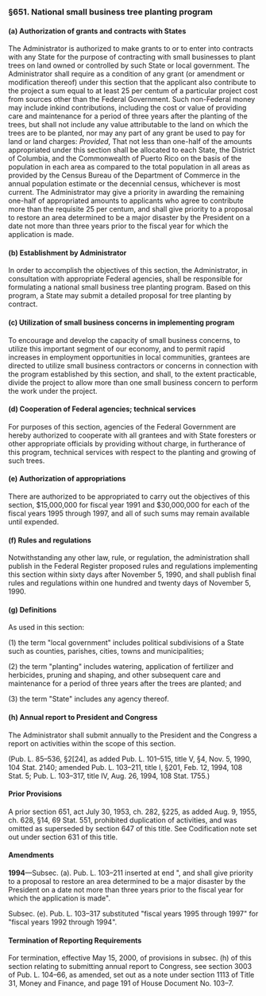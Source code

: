 ### §651. National small business tree planting program ###

#### (a) Authorization of grants and contracts with States ####

The Administrator is authorized to make grants to or to enter into contracts with any State for the purpose of contracting with small businesses to plant trees on land owned or controlled by such State or local government. The Administrator shall require as a condition of any grant (or amendment or modification thereof) under this section that the applicant also contribute to the project a sum equal to at least 25 per centum of a particular project cost from sources other than the Federal Government. Such non-Federal money may include inkind contributions, including the cost or value of providing care and maintenance for a period of three years after the planting of the trees, but shall not include any value attributable to the land on which the trees are to be planted, nor may any part of any grant be used to pay for land or land charges: *Provided*, That not less than one-half of the amounts appropriated under this section shall be allocated to each State, the District of Columbia, and the Commonwealth of Puerto Rico on the basis of the population in each area as compared to the total population in all areas as provided by the Census Bureau of the Department of Commerce in the annual population estimate or the decennial census, whichever is most current. The Administrator may give a priority in awarding the remaining one-half of appropriated amounts to applicants who agree to contribute more than the requisite 25 per centum, and shall give priority to a proposal to restore an area determined to be a major disaster by the President on a date not more than three years prior to the fiscal year for which the application is made.

#### (b) Establishment by Administrator ####

In order to accomplish the objectives of this section, the Administrator, in consultation with appropriate Federal agencies, shall be responsible for formulating a national small business tree planting program. Based on this program, a State may submit a detailed proposal for tree planting by contract.

#### (c) Utilization of small business concerns in implementing program ####

To encourage and develop the capacity of small business concerns, to utilize this important segment of our economy, and to permit rapid increases in employment opportunities in local communities, grantees are directed to utilize small business contractors or concerns in connection with the program established by this section, and shall, to the extent practicable, divide the project to allow more than one small business concern to perform the work under the project.

#### (d) Cooperation of Federal agencies; technical services ####

For purposes of this section, agencies of the Federal Government are hereby authorized to cooperate with all grantees and with State foresters or other appropriate officials by providing without charge, in furtherance of this program, technical services with respect to the planting and growing of such trees.

#### (e) Authorization of appropriations ####

There are authorized to be appropriated to carry out the objectives of this section, $15,000,000 for fiscal year 1991 and $30,000,000 for each of the fiscal years 1995 through 1997, and all of such sums may remain available until expended.

#### (f) Rules and regulations ####

Notwithstanding any other law, rule, or regulation, the administration shall publish in the Federal Register proposed rules and regulations implementing this section within sixty days after November 5, 1990, and shall publish final rules and regulations within one hundred and twenty days of November 5, 1990.

#### (g) Definitions ####

As used in this section:

(1) the term "local government" includes political subdivisions of a State such as counties, parishes, cities, towns and municipalities;

(2) the term "planting" includes watering, application of fertilizer and herbicides, pruning and shaping, and other subsequent care and maintenance for a period of three years after the trees are planted; and

(3) the term "State" includes any agency thereof.

#### (h) Annual report to President and Congress ####

The Administrator shall submit annually to the President and the Congress a report on activities within the scope of this section.

(Pub. L. 85–536, §2[24], as added Pub. L. 101–515, title V, §4, Nov. 5, 1990, 104 Stat. 2140; amended Pub. L. 103–211, title I, §201, Feb. 12, 1994, 108 Stat. 5; Pub. L. 103–317, title IV, Aug. 26, 1994, 108 Stat. 1755.)

#### Prior Provisions ####

A prior section 651, act July 30, 1953, ch. 282, §225, as added Aug. 9, 1955, ch. 628, §14, 69 Stat. 551, prohibited duplication of activities, and was omitted as superseded by section 647 of this title. See Codification note set out under section 631 of this title.

#### Amendments ####

**1994**—Subsec. (a). Pub. L. 103–211 inserted at end ", and shall give priority to a proposal to restore an area determined to be a major disaster by the President on a date not more than three years prior to the fiscal year for which the application is made".

Subsec. (e). Pub. L. 103–317 substituted "fiscal years 1995 through 1997" for "fiscal years 1992 through 1994".

#### Termination of Reporting Requirements ####

For termination, effective May 15, 2000, of provisions in subsec. (h) of this section relating to submitting annual report to Congress, see section 3003 of Pub. L. 104–66, as amended, set out as a note under section 1113 of Title 31, Money and Finance, and page 191 of House Document No. 103–7.